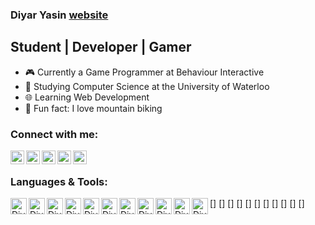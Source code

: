 ### Diyar Yasin [website]

## Student | Developer | Gamer
- :video_game: Currently a Game Programmer at Behaviour Interactive 
- :book: Studying Computer Science at the University of Waterloo
- :globe_with_meridians: Learning Web Development 
- :mountain_bicyclist: Fun fact: I love mountain biking

### Connect with me:

[<img align="left" alt="Diyar | Website" width="22px" src="https://cdn.jsdelivr.net/npm/simple-icons@3/icons/linkedin.svg"/>][website]
[<img align="left" alt="Diyar | LinkedIn" width="22px" src="https://cdn.jsdelivr.net/npm/simple-icons@3/icons/linkedin.svg"/>][linkedin]
[<img align="left" alt="Diyar | Youtube" width="22px" src="https://cdn.jsdelivr.net/npm/simple-icons@3.13.0/icons/youtube.svg"/>][youtube]
[<img align="left" alt="Diyar | Twitch" width="22px" src="https://cdn.jsdelivr.net/npm/simple-icons@3.13.0/icons/twitch.svg"/>][twitch]
[<img align="left" alt="Diyar | Twitter" width="22px" src="https://cdn.jsdelivr.net/npm/simple-icons@3.13.0/icons/twitter.svg"/>][twitter]

<br />

### Languages & Tools:

[<img align="left" alt="Diyar | VisualStudioCode" width="26px" src="https://cdn.jsdelivr.net/npm/simple-icons@3.13.0/icons/visualstudiocode.svg"/>]
[<img align="left" alt="Diyar | React" width="26px" src="https://cdn.jsdelivr.net/npm/simple-icons@3.13.0/icons/react.svg"/>]
[<img align="left" alt="Diyar | Javascript" width="26px" src="https://cdn.jsdelivr.net/npm/simple-icons@3.13.0/icons/javascript.svg"/>]
[<img align="left" alt="Diyar | HTML5" width="26px" src="https://cdn.jsdelivr.net/npm/simple-icons@3.13.0/icons/html5.svg"/>]
[<img align="left" alt="Diyar | CSS3" width="26px" src="https://cdn.jsdelivr.net/npm/simple-icons@3.13.0/icons/css3.svg"/>]
[<img align="left" alt="Diyar | C++" width="26px" src="https://cdn.jsdelivr.net/npm/simple-icons@3.13.0/icons/cplusplus.svg"/>]
[<img align="left" alt="Diyar | UnrealEngine" width="26px" src="https://cdn.jsdelivr.net/npm/simple-icons@3.13.0/icons/unrealengine.svg"/>]
[<img align="left" alt="Diyar | Unity" width="26px" src="https://cdn.jsdelivr.net/npm/simple-icons@3.13.0/icons/unity.svg"/>]
[<img align="left" alt="Diyar | Unity" width="26px" src="https://cdn.jsdelivr.net/npm/simple-icons@3.13.0/icons/unity.svg"/>]
[<img align="left" alt="Diyar | CSharp" width="26px" src="https://cdn.jsdelivr.net/npm/simple-icons@3.13.0/icons/csharp.svg"/>]
[<img align="left" alt="Diyar | Github" width="26px" src="https://cdn.jsdelivr.net/npm/simple-icons@3.13.0/icons/github.svg"/>]

<br />
<br />

[website]: https://diyar-yasin.github.io/BookReviewWebsite/
[linkedin]: https://www.linkedin.com/in/diyar-yasin-6a7150188/
[youtube]: https://www.youtube.com/channel/UCAXJCoRMfEg0uE_Pi9ni8Kg
[twitch]: https://www.twitch.tv/commondiyar
[twitter]: https://twitter.com/Diyar14424117